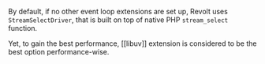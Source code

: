 
By default, if no other event loop extensions are set up, Revolt uses `StreamSelectDriver`, that is built on top of native PHP `stream_select` function.

Yet, to gain the best performance, [[libuv]] extension is considered to be the best option performance-wise.

